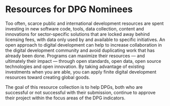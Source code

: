 # Resources for DPG Nominees
Too often, scarce public and international development resources are spent investing in new software code, tools, data collection, content and innovations for sector-specific solutions that are locked away behind licensing fees, with data only used by and available to specific initiatives. An open approach to digital development can help to increase collaboration in the digital development community and avoid duplicating work that has already been done. Programs can maximize their resources — and ultimately their impact — through open standards, open data, open source technologies and open innovation. By taking advantage of existing investments when you are able, you can apply finite digital development resources toward creating global goods.

The goal of this resource collection is to help DPGs, both who are successful or not successful with their submission, continue to approve their project within the focus areas of the DPG indicators. 
